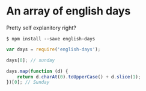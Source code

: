 # An array of english days

Pretty self explanitory right?

```
$ npm install --save english-days
```

```javascript
var days = require('english-days');

days[0]; // sunday

days.map(function (d) {
	return d.charAt(0).toUpperCase() + d.slice(1);
})[0]; // Sunday
```
